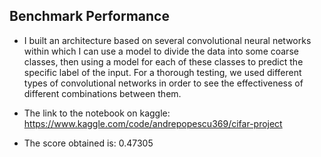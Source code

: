 ## Benchmark Performance

* I built an architecture based on several convolutional neural networks within which I can use a model to divide the data into some coarse classes, then using a model for each of these classes to predict the specific label of the input. For a thorough testing, we used different types of convolutional networks in order to see the effectiveness of different combinations between them.

* The link to the notebook on kaggle: https://www.kaggle.com/code/andrepopescu369/cifar-project
* The score obtained is: 0.47305

